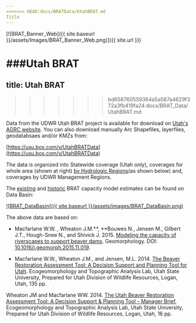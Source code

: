 ```yaml
---
<<<<<<< HEAD:docs/BRATData/UtahBRAT.md
Title
---
```


 [![BRAT_Banner_Web]({{ site.baseurl }}/assets/Images/BRAT_Banner_Web.png)]({{ site.url }})

###Utah BRAT
=======
title: Utah BRAT
---
>>>>>>> bd658760559364a5a587a4629f372a3fb419fa24:docs/BRAT_Data/UtahBRAT.md

Data from the UDWR Utah BRAT project is available for download on [Utah's AGRC website](http://gis.utah.gov/data/bioscience-overview/). You can also download manually Arc Shapefiles, layerfiles, geodatabsaes and/or KMZs from:

 [https://usu.box.com/v/UtahBRATData](https://usu.box.com/v/UtahBRATData)

The data is organized into Statewide coverage (Utah only), coverages for whole area (shown at right) [by Hydrologic Regions](https://usu.box.com/v/GeohydrologicRegion)(as shown below) and, coverages by UDWR Management Regions.  







The [existing](http://databasin.org/datasets/1420ffb7e9674753a5fb626e2b830c1f) and [historic](http://databasin.org/datasets/de794b6c01fe4dbb9dd934b8d9c04d0d) BRAT capacity model estimates can be found on Data Basin:

[![BRAT_DataBasin]({{ site.baseurl }}/assets/images/BRAT_DataBasin.png)](https://databasin.org/datasets/1420ffb7e9674753a5fb626e2b830c1f)

The above data are based on:

- Macfarlane W.W. , Wheaton J.M.**, **Bouwes N., Jensen M., Gilbert J.T., Hough-Snee N., and Shivick J. 2015. [Modeling the capacity of riverscapes to support beaver dams](https://www.researchgate.net/publication/285590037_Modeling_the_capacity_of_riverscapes_to_support_beaver_dams). Geomorphology. DOI: [10.1016/j.geomorph.2015.11.019](http://dx.doi.org/10.1016/j.geomorph.2015.11.019).


- Macfarlane W.W., Wheaton J.M., and Jensen, M.L. 2014. [The Beaver Restoration Assessment Tool: A Decision Support and Planning Tool for Utah](http://etal.usu.edu/Downloads/BRAT/UTAH_BRAT_FinalReport.pdf). Ecogeomorphology and Topographic Analysis Lab, Utah State University, Prepared for Utah Division of Wildlife Resources, Logan, Utah, 135 pp.

Wheaton JM and Macfarlane WW. 2014. [The Utah Beaver Restoration Assessment Tool: A Decision Support & Planning Tool – Manager Brief](http://etal.usu.edu/Downloads/BRAT/UTAH_BRAT_Management%20Brief.pdf), Ecogeomorphology and Topographic Analysis Lab, Utah State University, Prepared for Utah Division of Wildlife Resources, Logan, Utah, 16 pp. 